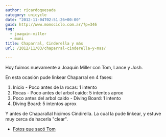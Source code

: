 ```yaml
---
author: ricardoquesada
category: unicycle
date: "2012-11-04T02:51:26+00:00"
guid: http://www.monociclo.com.ar/?p=346
tag:
  - joaquin-miller
  - muni
title: Chaparral, Cinderella y más
url: /2012/11/03/chaparral-cinderella-y-mas/

---
```

Hoy fuimos nuevamente a Joaquin Miller con Tom, Lance y Josh.

En esta ocasión pude linkear Chaparral en 4 fases:

1. Inicio - Poco antes de la rocas: 1 intento
1. Rocas - Poco antes del arbol caido: 5 intentos aprox
1. Poco antes del arbol caido - Diving Board: 1 intento
1. Diving Board: 5 intentos aprox

Y antes de Chaparallal hicimos Cindirella. La cual la pude linkear, y estuve muy cerca de hacerla "clear".

- [Fotos que sacó Tom](http://www.flickr.com/photos/tholub/sets/72157631932585530/)

